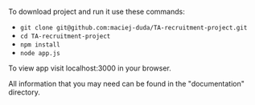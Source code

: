 To download project and run it use these commands:

- `git clone git@github.com:maciej-duda/TA-recruitment-project.git`
- `cd TA-recruitment-project`
- `npm install`
- `node app.js`

To view app visit localhost:3000 in your browser.

All information that you may need can be found in the "documentation" directory.